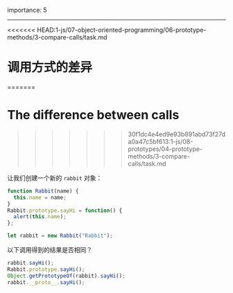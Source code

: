 importance: 5

---

<<<<<<< HEAD:1-js/07-object-oriented-programming/06-prototype-methods/3-compare-calls/task.md
# 调用方式的差异
=======
# The difference between calls
>>>>>>> 30f1dc4e4ed9e93b891abd73f27da0a47c5bf613:1-js/08-prototypes/04-prototype-methods/3-compare-calls/task.md

让我们创建一个新的 `rabbit` 对象：

```js
function Rabbit(name) {
  this.name = name;
}
Rabbit.prototype.sayHi = function() {
  alert(this.name);
};

let rabbit = new Rabbit("Rabbit");
```

以下调用得到的结果是否相同？

```js
rabbit.sayHi();
Rabbit.prototype.sayHi();
Object.getPrototypeOf(rabbit).sayHi();
rabbit.__proto__.sayHi();
```
